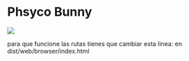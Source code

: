 # Phsyco Bunny

![](https://media1.tenor.com/m/dglU4dQtm-QAAAAC/anime-guitar.gif)

para que funcione las rutas tienes que cambiar esta linea: en dist/web/browser/index.html
  <base href="/browser">
